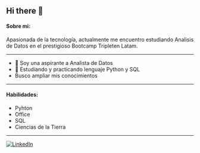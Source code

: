 ## Hi there 👋

#### Sobre mi: 
<!--
**cariverap/cariverap** is a ✨ _special_ ✨ repository because its `README.md` (this file) appears on your GitHub profile.-->
Apasionada de la tecnología, actualmente me encuentro estudiando Analisis de Datos en el prestigioso Bootcamp Tripleten Latam.

---

- 🔭 Soy una aspirante a Analista de Datos
- 🌱 Estudiando y practicando lenguaje Python y SQL  
- Busco ampliar mis conocimientos

---
#### Habilidades: 
 - Pyhton
 - Office
 - SQL
 - Ciencias de la Tierra

---

[![LinkedIn](https://img.shiels.io/badge/LinkedIn-Catalina-Rivera-Peña-0077B5?style=for-the-badge&logo=linkedin&logoColor=white&lablelColor=101010)](https://www.linkedin.com/in/catalinabelenriverape%C3%B1a/)



